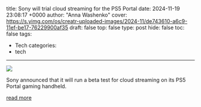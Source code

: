 title: Sony will trial cloud streaming for the PS5 Portal
date: 2024-11-19 23:08:17 +0000
author: "Anna Washenko"
cover: https://s.yimg.com/os/creatr-uploaded-images/2024-11/de743610-a6c9-11ef-be17-76229900af35
draft: false
top: false
type: post
hide: false
toc: false
tags:
  - Tech
categories:
  - tech
---

![](https://s.yimg.com/os/creatr-uploaded-images/2024-11/de743610-a6c9-11ef-be17-76229900af35)

Sony announced that it will run a beta test for cloud streaming on its PS5 Portal gaming handheld.

[read more](https://www.engadget.com/gaming/playstation/sony-will-trial-cloud-streaming-for-the-ps5-portal-230817262.html)
